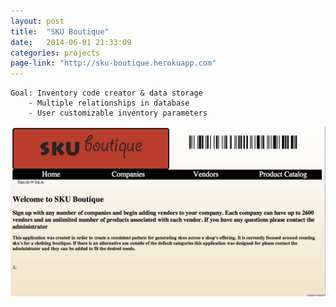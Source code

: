 ```yaml
---
layout: post
title:  "SKU Boutique"
date:   2014-06-01 21:33:09
categories: projects
page-link: "http://sku-boutique.herokuapp.com"
---
```

    Goal: Inventory code creator & data storage
        - Multiple relationships in database
        - User customizable inventory parameters

<a href="http://sku-boutique.herokuapp.com" target="_blank"><img src="/images/projects/skuboutique.png">
